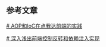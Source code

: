 
## 参考文章

[# AOP和IoC在点我达前端的实践](https://blog.5udou.cn/#/blog/detail/AOPHe-IoCZai-Dian-Wo-Da-Qian-Duan-De-Shi-Jian-62)


[# 深入浅出前端控制反转和依赖注入实现](https://juejin.cn/post/7046927021028409351)

